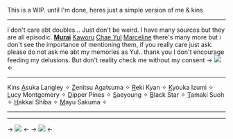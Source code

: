 This is a WIP. until I'm done, heres just a simple version of me & kins
***
I don't care abt doubles... Just don't be weird. I have many sources but they are all episodic.
[**Murai**](https://blue-period.fandom.com/wiki/Yakumo_Murai) 
[Kaworu](https://villains.fandom.com/wiki/Kaworu_Nagisa)
[Chae Yul](https://villains.fandom.com/wiki/Chae_Yul) 
[Marceline](https://adventuretime.fandom.com/wiki/Marceline)
there's many more but i don't see the importance of mentioning them, if you really care just ask.
please do not ask me abt my memories as Yul.. thank you
I don't encourage feeding my delusions. But don't reality check me without my consent
-> ![](https://media.discordapp.net/attachments/1098128562625716295/1108332329975435264/125FAD97-964E-4633-B5EC-67D9A9BEE946.png) <-
***
Kins
 [A](https://hero.fandom.com/wiki/Asuka_Langley_Soryu)suka Langley ✧ 
[Z](https://hero.fandom.com/wiki/Zenitsu_Agatsuma)enitsu Agatsuma ✧ 
[R](https://sk8theinfinity.fandom.com/wiki/Reki_Kyan)eki Kyan ✧
[K](https://bungostraydogs.fandom.com/wiki/Kyōka_Izumi)youka Izumi ✧ 
[L](https://bungostraydogs.fandom.com/wiki/Lucy_Maud_Montgomery)ucy Montgomery ✧ 
[D](https://gravityfalls.fandom.com/wiki/Dipper_Pines)ipper Pines ✧
[S](https://mystic-messenger.fandom.com/wiki/707)aeyoung ✧
[B](https://souleater.fandom.com/wiki/Black☆Star)lack Star ✧ 
[T](https://ouran.fandom.com/wiki/Tamaki_Suoh)amaki Suoh ✧ 
[H](https://tokyorevengers.fandom.com/wiki/Hakkai_Shiba)akkai Shiba ✧ 
[M](https://yandere-girls.fandom.com/wiki/Mayu_Sakuma)ayu Sakuma ✧

***
***
-> ![](https://i.postimg.cc/XvngzfzH/IMG-3366.png) <-
-> ![](https://media.discordapp.net/attachments/903364339464044575/1100530203270332497/0058EA85-B9F5-4FDB-BA4E-70570DFFEFAD.jpg) <-
